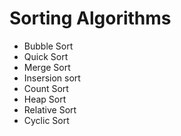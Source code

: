 # Sorting Algorithms

- Bubble Sort
- Quick Sort
- Merge Sort
- Insersion sort
- Count Sort
- Heap Sort
- Relative Sort
- Cyclic Sort